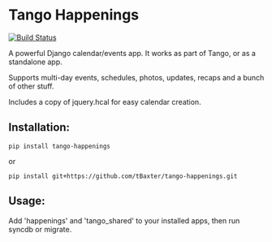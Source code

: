 Tango Happenings
=================

[![Build Status](https://travis-ci.org/tBaxter/tango-happenings.svg?branch=master)](https://travis-ci.org/tBaxter/tango-happenings)

A powerful Django calendar/events app. It works as part of Tango, or as a standalone app.

Supports multi-day events, schedules, photos, updates, recaps and a bunch of other stuff.

Includes a copy of jquery.hcal for easy calendar creation.


## Installation:

    pip install tango-happenings

or

    pip install git+https://github.com/tBaxter/tango-happenings.git


## Usage:

Add 'happenings' and 'tango_shared' to your installed apps, then run syncdb or migrate.
